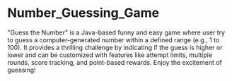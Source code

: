 # Number_Guessing_Game
"Guess the Number" is a Java-based funny and easy game where user try to guess a computer-generated number within a defined range (e.g., 1 to 100). It provides a thrilling challenge by indicating if the guess is higher or lower and can be customized with features like attempt limits, multiple rounds, score tracking, and point-based rewards. Enjoy the excitement of guessing!
